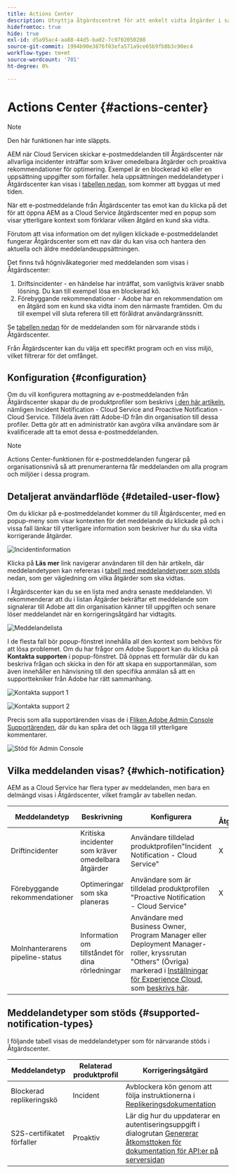 ```yaml
---
title: Actions Center
description: Utnyttja åtgärdscentret för att enkelt vidta åtgärder i samband med incidenter och annan viktig information
hidefromtoc: true
hide: true
exl-id: d5a95ac4-aa88-44d5-ba02-7c9702050208
source-git-commit: 1994b90e3876f03efa571a9ce65b9fb8b3c90ec4
workflow-type: tm+mt
source-wordcount: '701'
ht-degree: 0%

---
```


# Actions Center {#actions-center}

>[!NOTE]
>Den här funktionen har inte släppts.

AEM när Cloud Servicen skickar e-postmeddelanden till Åtgärdscenter när allvarliga incidenter inträffar som kräver omedelbara åtgärder och proaktiva rekommendationer för optimering. Exempel är en blockerad kö eller en uppsättning uppgifter som förfaller. hela uppsättningen meddelandetyper i Åtgärdscenter kan visas i [tabellen nedan](#supported-notification-types), som kommer att byggas ut med tiden.

När ett e-postmeddelande från Åtgärdscenter tas emot kan du klicka på det för att öppna AEM as a Cloud Service åtgärdscenter med en popup som visar ytterligare kontext som förklarar vilken åtgärd en kund ska vidta.

Förutom att visa information om det nyligen klickade e-postmeddelandet fungerar Åtgärdscenter som ett nav där du kan visa och hantera den aktuella och äldre meddelandeuppsättningen. <!-- It can be accessed directly at the url TBD (Alexandru: I'm intentionally keeping it TBD for now so customers do not find it) -->

Det finns två högnivåkategorier med meddelanden som visas i Åtgärdscenter:

1. Driftsincidenter - en händelse har inträffat, som vanligtvis kräver snabb lösning. Du kan till exempel lösa en blockerad kö.
1. Förebyggande rekommendationer - Adobe har en rekommendation om en åtgärd som en kund ska vidta inom den närmaste framtiden. Om du till exempel vill sluta referera till ett föråldrat användargränssnitt.

Se [tabellen nedan](#supported-notification-types) för de meddelanden som för närvarande stöds i Åtgärdscenter.

Från Åtgärdscenter kan du välja ett specifikt program och en viss miljö, vilket filtrerar för det omfånget.

## Konfiguration {#configuration}

Om du vill konfigurera mottagning av e-postmeddelanden från Åtgärdscenter skapar du de produktprofiler som beskrivs [i den här artikeln](/help/journey-onboarding/notification-profiles.md), nämligen Incident Notification - Cloud Service and Proactive Notification - Cloud Service. Tilldela även rätt Adobe-ID från din organisation till dessa profiler. Detta gör att en administratör kan avgöra vilka användare som är kvalificerade att ta emot dessa e-postmeddelanden.

>[!NOTE]
>Actions Center-funktionen för e-postmeddelanden fungerar på organisationsnivå så att prenumeranterna får meddelanden om alla program och miljöer i dessa program.

## Detaljerat användarflöde {#detailed-user-flow}

Om du klickar på e-postmeddelandet kommer du till Åtgärdscenter, med en popup-meny som visar kontexten för det meddelande du klickade på och i vissa fall länkar till ytterligare information som beskriver hur du ska vidta korrigerande åtgärder.

![Incidentinformation](/help/operations/assets/incident-details.png)

Klicka på **Läs mer** link navigerar användaren till den här artikeln, där meddelandetypen kan refereras i [tabell med meddelandetyper som stöds](#supported-notification-types) nedan, som ger vägledning om vilka åtgärder som ska vidtas.

I Åtgärdscenter kan du se en lista med andra senaste meddelanden. Vi rekommenderar att du i listan Åtgärder bekräftar ett meddelande som signalerar till Adobe att din organisation känner till uppgiften och senare löser meddelandet när en korrigeringsåtgärd har vidtagits.

![Meddelandelista](/help/operations/assets/notification-list.png)

I de flesta fall bör popup-fönstret innehålla all den kontext som behövs för att lösa problemet. Om du har frågor om Adobe Support kan du klicka på **Kontakta supporten** i popup-fönstret. Då öppnas ett formulär där du kan beskriva frågan och skicka in den för att skapa en supportanmälan, som även innehåller en hänvisning till den specifika anmälan så att en supporttekniker från Adobe har rätt sammanhang.

![Kontakta support 1](/help/operations/assets/contact-support1.png)

![Kontakta support 2](/help/operations/assets/contact-support2.png)

Precis som alla supportärenden visas de i [Fliken Adobe Admin Console Supportärenden](https://helpx.adobe.com/enterprise/using/support-for-enterprise.html), där du kan spåra det och lägga till ytterligare kommentarer.

![Stöd för Admin Console](/help/operations/assets/admin-console-support.png)

## Vilka meddelanden visas? {#which-notification}

AEM as a Cloud Service har flera typer av meddelanden, men bara en delmängd visas i Åtgärdscenter, vilket framgår av tabellen nedan.

| Meddelandetyp | Beskrivning | Konfigurera | Visas i Åtgärdscenter |
|---|---|---|---|
| Driftincidenter | Kritiska incidenter som kräver omedelbara åtgärder | Användare tilldelad produktprofilen&quot;Incident Notification - Cloud Service&quot; | X |
| Förebyggande rekommendationer | Optimeringar som ska planeras | Användare som är tilldelad produktprofilen &quot;Proactive Notification - Cloud Service&quot; | X |
| Molnhanterarens pipeline-status | Information om tillståndet för dina rörledningar | Användare med Business Owner, Program Manager eller Deployment Manager-roller, kryssrutan &quot;Others&quot; (Övriga) markerad i [Inställningar för Experience Cloud](https://experience.adobe.com/preferences), som [beskrivs här](/help/implementing/cloud-manager/notifications.md). |   |

## Meddelandetyper som stöds {#supported-notification-types}

I följande tabell visas de meddelandetyper som för närvarande stöds i Åtgärdscenter.

| Meddelandetyp | Relaterad produktprofil | Korrigeringsåtgärd |
|---|---|---|
| Blockerad replikeringskö | Incident | Avblockera kön genom att följa instruktionerna i [Replikeringsdokumentation](/help/operations/replication.md#troubleshooting) |
| S2S-certifikatet förfaller | Proaktiv | Lär dig hur du uppdaterar en autentiseringsuppgift i dialogrutan [Genererar åtkomsttoken för dokumentation för API:er på serversidan](/help/implementing/developing/introduction/generating-access-tokens-for-server-side-apis.md#refresh-credentials) |

